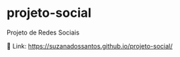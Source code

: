 # projeto-social

Projeto de Redes Sociais 

🔗 Link: https://suzanadossantos.github.io/projeto-social/
